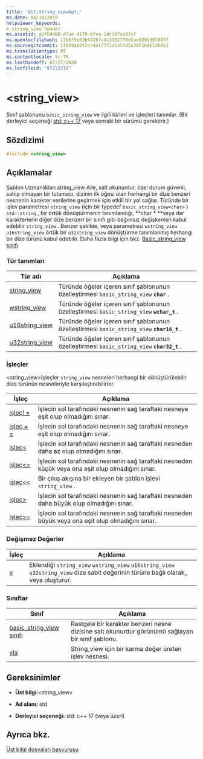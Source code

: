```yaml
---
title: '&lt;string_view&gt;'
ms.date: 04/18/2019
helpviewer_keywords:
- string_view header
ms.assetid: a2fb9d00-d7ae-4170-bfea-2dc337aa37cf
ms.openlocfilehash: 13b6f5c63b9426fc4c31527f0d1ae8291d07807f
ms.sourcegitcommit: 1f009ab0f2cc4a177f2d1353d5a38f164612bdb1
ms.translationtype: MT
ms.contentlocale: tr-TR
ms.lasthandoff: 07/27/2020
ms.locfileid: "87222218"
---
```

# <a name="ltstring_viewgt"></a>&lt;string_view&gt;

Sınıf şablonunu `basic_string_view` ve ilgili türleri ve işleçleri tanımlar. (Bir derleyici seçeneği [std: c++ 17](../build/reference/std-specify-language-standard-version.md) veya sonraki bir sürümü gerektirir.)

## <a name="syntax"></a>Sözdizimi

```cpp
#include <string_view>
```

## <a name="remarks"></a>Açıklamalar

Şablon Uzmanlıkları string_view Aile, salt okunurdur, özel durum güvenli, sahip olmayan bir tutamacı, dizinin ilk öğesi olan herhangi bir dize benzeri nesnenin karakter verilerine geçirmek için etkili bir yol sağlar. Türünde bir işlev parametresi `string_view` (için bir typedef `basic_string_view<char>` ) `std::string` , bir örtük dönüştürmenin tanımlandığı, **char \* **veya dar karakterlerin diğer dize benzeri bir sınıfı gibi bağımsız değişkenleri kabul edebilir `string_view` . Benzer şekilde, veya parametresi `wstring_view` `u16string_view` örtük bir `u32string_view` dönüştürme tanımlanmış herhangi bir dize türünü kabul edebilir. Daha fazla bilgi için bkz. [Basic_string_view sınıfı](../standard-library/basic-string-view-class.md).

### <a name="typedefs"></a>Tür tanımları

|Tür adı|Açıklama|
|-|-|
|[string_view](../standard-library/string-view-typedefs.md#string_view)|Türünde öğeler içeren sınıf şablonunun özelleştirmesi `basic_string_view` **`char`** .|
|[wstring_view](../standard-library/string-view-typedefs.md#wstring_view)|Türünde öğeler içeren sınıf şablonunun özelleştirmesi `basic_string_view` **`wchar_t`** .|
|[u16string_view](../standard-library/string-view-typedefs.md#u16string_view)|Türünde öğeler içeren sınıf şablonunun özelleştirmesi `basic_string_view` **`char16_t`** .|
|[u32string_view](../standard-library/string-view-typedefs.md#u32string_view)|Türünde öğeler içeren sınıf şablonunun özelleştirmesi `basic_string_view` **`char32_t`** .|

### <a name="operators"></a>İşleçler

\<string_view>İşleçler `string_view` nesneleri herhangi bir dönüştürülebilir dize türünün nesneleriyle karşılaştırabilirler.

|İşleç|Açıklama|
|-|-|
|[işleç! =](../standard-library/string-view-operators.md#op_neq)|İşlecin sol tarafındaki nesnenin sağ taraftaki nesneye eşit olup olmadığını sınar.|
|[işleç = =](../standard-library/string-view-operators.md#op_eq_eq)|İşlecin sol tarafındaki nesnenin sağ taraftaki nesneye eşit olup olmadığını sınar.|
|[işleç<](../standard-library/string-view-operators.md#op_lt)|İşlecin sol tarafındaki nesnenin sağ taraftaki nesneden daha az olup olmadığını sınar.|
|[işleç<=](../standard-library/string-view-operators.md#op_lt_eq)|İşlecin sol tarafındaki nesnenin sağ taraftaki nesneden küçük veya ona eşit olup olmadığını sınar.|
|[işleç<\<](../standard-library/string-view-operators.md#op_lt_lt)|Bir çıkış akışına bir ekleyen bir şablon işlevi `string_view` .|
|[işleç>](../standard-library/string-view-operators.md#op_gt)|İşlecin sol tarafındaki nesnenin sağ taraftaki nesneden daha büyük olup olmadığını sınar.|
|[işleç>=](../standard-library/string-view-operators.md#op_gt_eq)|İşlecin sol tarafındaki nesnenin sağ taraftaki nesneden büyük veya ona eşit olup olmadığını sınar.|

### <a name="literals"></a>Değişmez Değerler

|İşleç|Açıklama|
|-|-|
|[v](../standard-library/string-view-operators.md#op_sv)|Eklendiği `string_view` `wstring_view` `u16string_view` `u32string_view` dize sabit değerinin türüne bağlı olarak,, veya oluşturur.|

### <a name="classes"></a>Sınıflar

|Sınıf|Açıklama|
|-|-|
|[basic_string_view sınıfı](../standard-library/basic-string-view-class.md)|Rastgele bir karakter benzeri nesne dizisine salt okunurdur görünümü sağlayan bir sınıf şablonu.|
|[yla](string-view-hash.md)|String_view için bir karma değer üreten işlev nesnesi.|

## <a name="requirements"></a>Gereksinimler

- **Üst bilgi:**\<string_view>

- **Ad alanı:** std

- **Derleyici seçeneği:** std: c++ 17 (veya üzeri)

## <a name="see-also"></a>Ayrıca bkz.

[Üst bilgi dosyaları başvurusu](../standard-library/cpp-standard-library-header-files.md)
